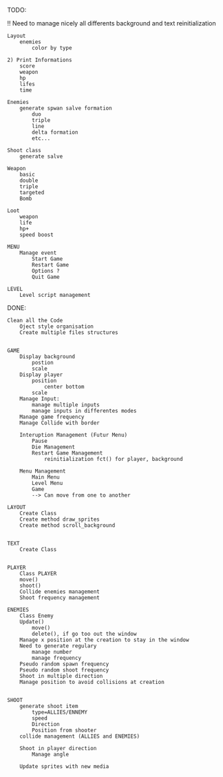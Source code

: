 
TODO:

!!	Need to manage nicely all differents background and text reinitialization


	Layout
		enemies
			color by type

	2) Print Informations
		score
		weapon
		hp
		lifes
		time

	Enemies
		generate spwan salve formation
			duo
			triple
			line
			delta formation
			etc...

	Shoot class
		generate salve

	Weapon
		basic
		double
		triple
		targeted
		Bomb

	Loot
		weapon
		life
		hp+
		speed boost

	MENU
		Manage event
			Start Game
			Restart Game
			Options ?
			Quit Game

	LEVEL
		Level script management


DONE:


	Clean all the Code
		Oject style organisation
		Create multiple files structures


	GAME
		Display background
			postion
			scale
		Display player
			position
				center bottom
			scale
		Manage Input:
			manage multiple inputs
			manage inputs in differentes modes
		Manage game frequency
		Manage Collide with border

		Interuption Management (Futur Menu)
			Pause
			Die Management
			Restart Game Management
				reinitialization fct() for player, background

		Menu Management
			Main Menu
			Level Menu
			Game
			--> Can move from one to another

	LAYOUT
		Create Class
		Create method draw_sprites
		Create method scroll_background


	TEXT
		Create Class


	PLAYER
		Class PLAYER
		move()
		shoot()
		Collide enemies management
		Shoot frequency management

	ENEMIES
		Class Enemy
		Update()
			move()
			delete(), if go too out the window
		Manage x position at the creation to stay in the window
		Need to generate regulary
			manage number
			manage frequency
		Pseudo random spawn frequency
		Pseudo random shoot frequency
		Shoot in multiple direction
		Manage position to avoid collisions at creation


	SHOOT
		generate shoot item
			type=ALLIES/ENNEMY
			speed
			Direction
			Position from shooter
		collide management (ALLIES and ENEMIES)

		Shoot in player direction
			Manage angle

		Update sprites with new media
